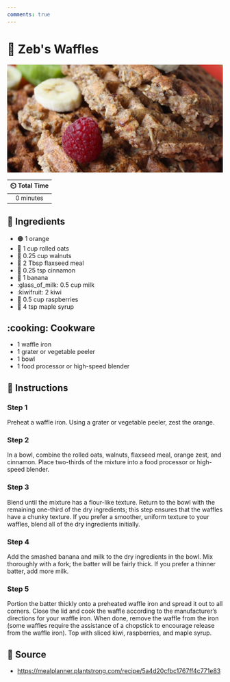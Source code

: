 ```yaml
---
comments: true
---
```

# :waffle: Zeb's Waffles

![Zeb's Waffles](../assets/images/zeb's-waffles.png)

| :timer_clock: Total Time |
|:-----------------------: |
| 0 minutes |

## :salt: Ingredients

- :orange_circle: 1 orange
- :ear_of_rice: 1 cup rolled oats
- :chestnut: 0.25 cup walnuts
- :ear_of_rice: 2 Tbsp flaxseed meal
- :custard: 0.25 tsp cinnamon
- :banana: 1 banana
- :glass_of_milk: 0.5 cup milk
- :kiwifruit: 2 kiwi
- :strawberry: 0.5 cup raspberries
- :maple_leaf: 4 tsp maple syrup

## :cooking: Cookware

- 1 waffle iron
- 1 grater or vegetable peeler
- 1 bowl
- 1 food processor or high-speed blender

## :pencil: Instructions

### Step 1

Preheat a waffle iron. Using a grater or vegetable peeler, zest the orange.

### Step 2

In a bowl, combine the rolled oats, walnuts, flaxseed meal, orange zest, and cinnamon. Place two-thirds of the mixture
into a food processor or high-speed blender.

### Step 3

Blend until the mixture has a flour-like texture. Return to the bowl with the remaining one-third of the dry
ingredients; this step ensures that the waffles have a chunky texture. If you prefer a smoother, uniform texture to your
waffles, blend all of the dry ingredients initially.

### Step 4

Add the smashed banana and milk to the dry ingredients in the bowl. Mix thoroughly with a fork; the batter will be
fairly thick. If you prefer a thinner batter, add more milk.

### Step 5

Portion the batter thickly onto a preheated waffle iron and spread it out to all corners. Close the lid and cook the
waffle according to the manufacturer’s directions for your waffle iron. When done, remove the waffle from the iron
(some waffles require the assistance of a chopstick to encourage release from the waffle iron). Top with sliced kiwi,
raspberries, and maple syrup.

## :link: Source

- <https://mealplanner.plantstrong.com/recipe/5a4d20cfbc1767ff4c771e83>
